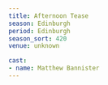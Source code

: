 ```yaml
---
title: Afternoon Tease
season: Edinburgh
period: Edinburgh
season_sort: 420
venue: unknown

cast:
- name: Matthew Bannister
---
```



